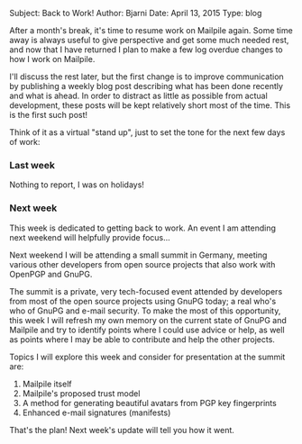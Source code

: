 Subject: Back to Work!
Author: Bjarni
Date: April 13, 2015
Type: blog

After a month's break, it's time to resume work on Mailpile again. Some
time away is always useful to give perspective and get some much needed
rest, and now that I have returned I plan to make a few log overdue
changes to how I work on Mailpile.

I'll discuss the rest later, but the first change is to improve
communication by publishing a weekly blog post describing what has been
done recently and what is ahead. In order to distract as little as
possible from actual development, these posts will be kept relatively
short most of the time. This is the first such post!

Think of it as a virtual "stand up", just to set the tone for the next
few days of work:

### Last week

Nothing to report, I was on holidays!

### Next week

This week is dedicated to getting back to work. An event I am attending
next weekend will helpfully provide focus...

Next weekend I will be attending a small summit in Germany, meeting
various other developers from open source projects that also work with
OpenPGP and GnuPG.

The summit is a private, very tech-focused event attended by developers
from most of the open source projects using GnuPG today; a real who's
who of GnuPG and e-mail security. To make the most of this opportunity,
this week I will refresh my own memory on the current state of GnuPG and
Mailpile and try to identify points where I could use advice or help, as
well as points where I may be able to contribute and help the other
projects.

Topics I will explore this week and consider for presentation at the
summit are:

1. Mailpile itself
2. Mailpile's proposed trust model
3. A method for generating beautiful avatars from PGP key fingerprints
4. Enhanced e-mail signatures (manifests)

That's the plan! Next week's update will tell you how it went.

